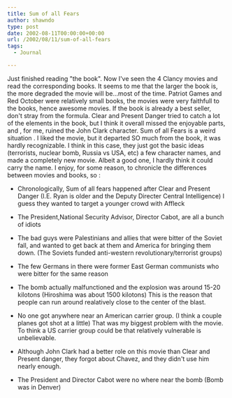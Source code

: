 ```yaml
---
title: Sum of all Fears
author: shawndo
type: post
date: 2002-08-11T00:00:00+00:00
url: /2002/08/11/sum-of-all-fears
tags:
  - Journal

---
```

Just finished reading "the book". Now I've seen the 4 Clancy movies and read the corresponding books. It seems to me that the larger the book is, the more degraded the movie will be...most of the time. Patriot Games and Red October were relatively small books, the movies were very faithfull to the books, hence awesome movies. If the book is already a best seller, don't stray from the formula. Clear and Present Danger tried to catch a lot of the elements in the book, but I think it overall missed the enjoyable parts, and , for me, ruined the John Clark character. Sum of all Fears is a weird situation . I liked the movie, but it departed SO much from the book, it was hardly recognizable. I think in this case, they just got the basic ideas (terrorists, nuclear bomb, Russia vs USA, etc) a few character names, and made a completely new movie. Albeit a good one, I hardly think it could carry the name. I enjoy, for some reason, to chronicle the differences between movies and books, so :  
  
- Chronologically, Sum of all fears happened after Clear and Present Danger (I.E. Ryan is older and the Deputy Directer Central Intelligence) I guess they wanted to target a younger crowd with Affleck  
  
- The President,National Security Advisor, Director Cabot, are all a bunch of idiots  
  
- The bad guys were Palestinians and allies that were bitter of the Soviet fall, and wanted to get back at them and America for bringing them down. (The Soviets funded anti-western revolutionary/terrorist groups)  
  
- The few Germans in there were former East German communists who were bitter for the same reason  
  
- The bomb actually malfunctioned and the explosion was around 15-20 kilotons (Hiroshima was about 1500 kilotons) This is the reason that people can run around realatively close to the center of the blast.  
  
- No one got anywhere near an American carrier group. (I think a couple planes got shot at a little) That was my biggest problem with the movie. To think a US carrier group could be that relatively vulnerable is unbelievable.  
  
- Although John Clark had a better role on this movie than Clear and Present danger, they forgot about Chavez, and they didn't use him nearly enough.  
  
- The President and Director Cabot were no where near the bomb (Bomb was in Denver)